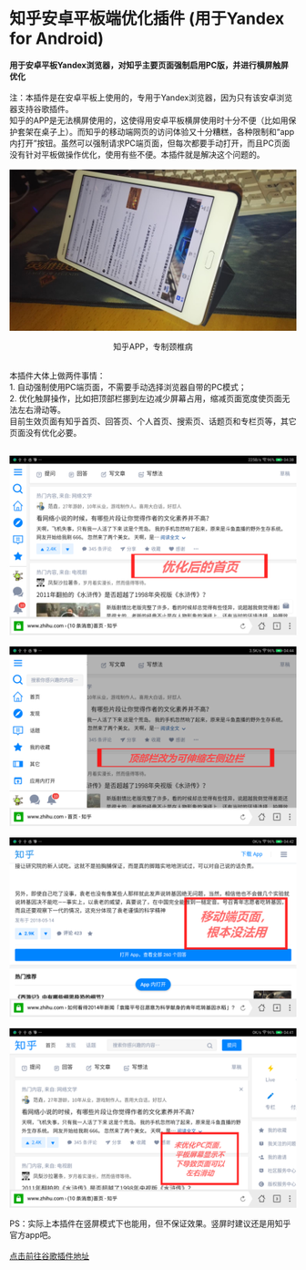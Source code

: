 # 知乎安卓平板端优化插件 (用于Yandex for Android)

**用于安卓平板Yandex浏览器，对知乎主要页面强制启用PC版，并进行横屏触屏优化**<br>
<br>
注：本插件是在安卓平板上使用的，专用于Yandex浏览器，因为只有该安卓浏览器支持谷歌插件。<br>
知乎的APP是无法横屏使用的，这使得用安卓平板横屏使用时十分不便（比如用保护套架在桌子上）。而知乎的移动端网页的访问体验又十分糟糕，各种限制和“app内打开”按钮。虽然可以强制请求PC端页面，但每次都要手动打开，而且PC页面没有针对平板做操作优化，使用有些不便。本插件就是解决这个问题的。<br>
<br>
![](/screenshots/start.jpg)
<p align=center>知乎APP，专制颈椎病</p><br>
本插件大体上做两件事情：<br>
1. 自动强制使用PC端页面，不需要手动选择浏览器自带的PC模式；<br>
2. 优化触屏操作，比如把顶部栏挪到左边减少屏幕占用，缩减页面宽度使页面无法左右滑动等。<br>
目前生效页面有知乎首页、回答页、个人首页、搜索页、话题页和专栏页等，其它页面没有优化必要。<br>
<br>

![](/screenshots/1.png)<br><br>
![](/screenshots/2.png)<br><br>
![](/screenshots/3.png)<br><br>
![](/screenshots/4.png)<br>

PS：实际上本插件在竖屏模式下也能用，但不保证效果。竖屏时建议还是用知乎官方app吧。<br>
<br>
[点击前往谷歌插件地址](https://chrome.google.com/webstore/detail/%E7%9F%A5%E4%B9%8E%E5%AE%89%E5%8D%93%E5%B9%B3%E6%9D%BF%E7%AB%AF%E4%BC%98%E5%8C%96-for-yandex/felgfbgneplangkgkcdplofccdicjaeb)
